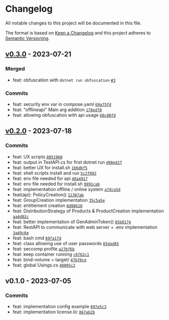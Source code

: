 # Changelog

All notable changes to this project will be documented in this file.

The format is based on [Keep a Changelog](https://keepachangelog.com/en/1.0.0/)
and this project adheres to [Semantic Versioning](https://semver.org/spec/v2.0.0.html).

## [v0.3.0](https://github.com/ABouveron/example-csharp-licensing-Docker/compare/v0.2.0...v0.3.0) - 2023-07-21

### Merged

- feat: obfuscation with `dotnet run obfuscation` [`#3`](https://github.com/ABouveron/example-csharp-licensing-Docker/pull/3)

### Commits

- feat: security env var in compose.yaml [`69a75fd`](https://github.com/ABouveron/example-csharp-licensing-Docker/commit/69a75fd1bb3421de811674acaacaa2a902ba02af)
- feat: "offlineapi" Main arg addition [`178ed78`](https://github.com/ABouveron/example-csharp-licensing-Docker/commit/178ed78b7f25fdca21cdf276e52bc8472b290a0b)
- feat: allowing obfuscation with api usage [`60c88fd`](https://github.com/ABouveron/example-csharp-licensing-Docker/commit/60c88fd323c787baaae225391a005279da93b11a)

## [v0.2.0](https://github.com/ABouveron/example-csharp-licensing-Docker/compare/v0.1.0...v0.2.0) - 2023-07-18

### Commits

- feat: UX scripts [`8051960`](https://github.com/ABouveron/example-csharp-licensing-Docker/commit/80519609a0305b1137e294dd5b135b2958937f1f)
- feat: output in TestAPI.cs for first dotnet run [`d98e42f`](https://github.com/ABouveron/example-csharp-licensing-Docker/commit/d98e42f820da5075872873bde36c715c7aaddc2e)
- feat: better UX for install.sh [`1b6dbf5`](https://github.com/ABouveron/example-csharp-licensing-Docker/commit/1b6dbf5fb9a8e1640452776c71a620487b662ba6)
- feat: shell scripts install and run [`5c2f092`](https://github.com/ABouveron/example-csharp-licensing-Docker/commit/5c2f0920186dc417b535a36dc7625ff205a86833)
- feat: env file needed for api [`40a4917`](https://github.com/ABouveron/example-csharp-licensing-Docker/commit/40a4917e8df60898549ad39b89876c63297ca48c)
- feat: env file needed for install.sh [`9991cab`](https://github.com/ABouveron/example-csharp-licensing-Docker/commit/9991cab1375dff6875285a95f0ee8220c1a85d37)
- feat: implementation offline / online system [`a7dca5d`](https://github.com/ABouveron/example-csharp-licensing-Docker/commit/a7dca5dd76d5b1bdb08275d819e0c99f45bfe3a7)
- feat(api): PolicyCreation() [`12367ab`](https://github.com/ABouveron/example-csharp-licensing-Docker/commit/12367abdea8d91b5cae68c55ea99391f6490395b)
- feat: GroupCreation implementation [`35c5a5e`](https://github.com/ABouveron/example-csharp-licensing-Docker/commit/35c5a5e4e17bba4bd37571e667cd75bb488acf05)
- feat: entitlement creation [`8d88610`](https://github.com/ABouveron/example-csharp-licensing-Docker/commit/8d886107fd103dcb477870ff7906cc13d1d74518)
- feat: DistributionStrategy of Products & ProductCreation implementation [`aa4d02c`](https://github.com/ABouveron/example-csharp-licensing-Docker/commit/aa4d02cc8bb00d5cfb8a6ff493f5e915402caa2a)
- feat: better implementation of GenAdminToken() [`85b8174`](https://github.com/ABouveron/example-csharp-licensing-Docker/commit/85b817472da322b4607b5d1623f1bd9b117a6fd4)
- feat: RestAPI to communicate with web server + .env implementation [`3a49c6e`](https://github.com/ABouveron/example-csharp-licensing-Docker/commit/3a49c6eea9987654b42f7dff509527479df22e9a)
- feat: bash cmd [`69fa17d`](https://github.com/ABouveron/example-csharp-licensing-Docker/commit/69fa17da345a81fa7d52f0290eada563f8495e1f)
- feat: class allowing use of user passwords [`65dad65`](https://github.com/ABouveron/example-csharp-licensing-Docker/commit/65dad657b8365e177153a73b9ca17a08342c17eb)
- feat: seccomp profile [`a27bf6b`](https://github.com/ABouveron/example-csharp-licensing-Docker/commit/a27bf6b1f40758684aeb3205616b0bab1f84323b)
- feat: keep container running [`c6762c1`](https://github.com/ABouveron/example-csharp-licensing-Docker/commit/c6762c1e349a39e398b052ed9845c779e54f94b3)
- feat: bind-volume = target/ [`47b70ce`](https://github.com/ABouveron/example-csharp-licensing-Docker/commit/47b70ced0171dc43e3cd91b3370fdf7e563597e6)
- feat: global Usings.cs [`48005c2`](https://github.com/ABouveron/example-csharp-licensing-Docker/commit/48005c24e8feabb4cdaaef39a73ee343ec0e12c2)

## v0.1.0 - 2023-07-05

### Commits

- feat: implementation config example [`097e5c3`](https://github.com/ABouveron/example-csharp-licensing-Docker/commit/097e5c38da8c8b3ab28e739fce6d4b86de2f3b8c)
- feat: implementation license.lic [`867ab2b`](https://github.com/ABouveron/example-csharp-licensing-Docker/commit/867ab2bca855b46980d1253874199c8dd130dcbe)
